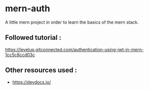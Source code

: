 # mern-auth
A little mern project in order to learn the basics of the mern stack.

## Followed tutorial :
https://levelup.gitconnected.com/authentication-using-jwt-in-mern-1cc5c8ccd03c

## Other resources used :
- https://devdocs.io/
